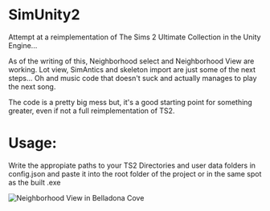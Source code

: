 # SimUnity2
Attempt at a reimplementation of The Sims 2 Ultimate Collection in the Unity Engine...

As of the writing of this, Neighborhood select and Neighborhood View are working. Lot view, SimAntics and skeleton import are just some of the next steps... Oh and music code that doesn't suck and actually manages to play the next song.

The code is a pretty big mess but, it's a good starting point for something greater, even if not a full reimplementation of TS2.

# Usage:
Write the appropiate paths to your TS2 Directories and user data folders in config.json and paste it into the root folder of the project or in the same spot as the built .exe

![Neighborhood View in Belladona Cove](https://cdn.discordapp.com/attachments/479864840811184128/667412863421513759/unknown.png)
